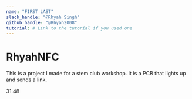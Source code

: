 ```yaml
---
name: "FIRST LAST"
slack_handle: "@Rhyah Singh"
github_handle: "@Rhyah2008"
tutorial: # Link to the tutorial if you used one
---
```


# RhyahNFC

<!-- Describe your board in 2-3 sentences. What are you making? What will it do? -->
This is a project I made for a stem club workshop. It is a PCB that lights up and sends a link.
<!-- How much is it going to cost? -->
31.48
<!-- Tell us a little bit about your design process. What were some challenges? What helped? ***Totally optional*** -->
